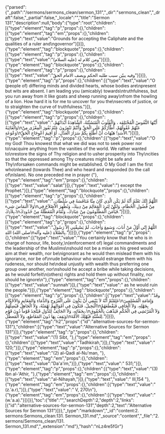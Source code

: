 {"parsed":{"_path":"/sermons/sermons_clean/sermon_131","_dir":"sermons_clean","_draft":false,"_partial":false,"_locale":"","title":"Sermon 131","description":null,"body":{"type":"root","children":[{"type":"element","tag":"p","props":{},"children":[{"type":"element","tag":"em","props":{},"children":[{"type":"text","value":"Grounds for accepting the Caliphate and the qualities of a ruler and\ngovernor"}]}]},{"type":"element","tag":"blockquote","props":{},"children":[{"type":"element","tag":"p","props":{},"children":[{"type":"text","value":"ومن كلام له (عليه السلام)"}]}]},{"type":"element","tag":"blockquote","props":{},"children":[{"type":"element","tag":"p","props":{},"children":[{"type":"text","value":"وفيه يبيّن سبب طلبه الحكم ويصف الامام الحقّ"}]}]},{"type":"element","tag":"p","props":{},"children":[{"type":"text","value":"O (people of) differing minds and divided hearts, whose bodies are\npresent but wits are absent. I am leading you (amicably) towards\ntruthfulness, but you run away from it like goats and sheep running away\nfrom the howling of a lion. How hard it is for me to uncover for you the\nsecrets of justice, or to straighten the curve of truthfulness."}]},{"type":"element","tag":"blockquote","props":{},"children":[{"type":"element","tag":"p","props":{},"children":[{"type":"text","value":"أَيَّتُهَا النُّفُوسُ الْمُخْتَلِفَة ، وَالْقُلُوبُ الْمُتَشَتِّتَةُ، الشَّاهِدَةُ أَبْدَانُهُمْ، وَالْغَائِبَةُ\nعَنْهُمْ عُقُولُهُمْ، أَظْأَرُكُمْ عَلَى الْحَقِّ وَأَنْتُمْ تَنْفِرُونَ عَنْهُ نُفُورَ الْمِعْزَى مِنْ وَعْوَعَةِ\nالاْسَدِ! هَيْهَاتَ أَنْ أَطْلَعَ بِكُمْ سَرَارَ الْعَدْلِ، أَوْ أُقِيمَ اعْوِجَاجِ الْحَقِّ."}]}]},{"type":"element","tag":"p","props":{},"children":[{"type":"text","value":"O my God! Thou knowest that what we did was not to seek power nor to\nacquire anything from the vanities of the world. We rather wanted to\nrestore the signs of Thy religion and to usher prosperity into Thy\ncities so that the oppressed among Thy creatures might be safe and Thy\nforsaken commands might be established. O My God! I am the first who\nleaned (towards Thee) and who heard and responded (to the call of\nIslam). No one preceded me in prayer ("},{"type":"element","tag":"em","props":{},"children":[{"type":"text","value":"salat"}]},{"type":"text","value":") except the Prophet."}]},{"type":"element","tag":"blockquote","props":{},"children":[{"type":"element","tag":"p","props":{},"children":[{"type":"text","value":"اللَّهُمَّ إِنَّكَ تَعْلَمُ أَنَّهُ لَمْ يَكُنِ الَّذِي كَانَ مِنَّا مُنَافَسَةً فِي سُلْطَان، وَلاَ الْتمَاسَ شِيء\nمِنْ فُضُولِ الْحُطَامِ، وَلكِنْ لِنَرِدَ الْمَعَالِمَ مِنْ دِينِكَ، وَنُظْهِرَ الاْصْلاَحَ فِي بِلاَدِكَ،\nفَيَأْمَنَ الْمَظْلُومُونَ مِنْ عِبَادِكَ، وَتُقَامَ الْمُعَطَّلَةُ مِنْ حُدُودِكَ."}]}]},{"type":"element","tag":"blockquote","props":{},"children":[{"type":"element","tag":"p","props":{},"children":[{"type":"text","value":"اللَّهُمْ إِنّي أَوَّلُ مَنْ أَنابَ، وَسَمِعَ وَأَجَابَ، لَمْ يَسْبِقْنِي إِلاَّ رَسُولُ اللهِ (صلى الله\nعليه وآله) بِالصَّلاَةِ."}]}]},{"type":"element","tag":"p","props":{},"children":[{"type":"text","value":"You certainly know that he who is in charge of honour, life, booty,\n(enforcement of) legal commandments and the leadership of the Muslims\nshould not be a miser as his greed would aim at their wealth, nor be\nignorant as he would then mislead them with his ignorance, nor be of\nrude behaviour who would estrange them with his rudeness, nor should he\ndeal unjustly with wealth thus preferring one group over another, nor\nshould he accept a bribe while taking decisions, as he would forfeit\n(others) rights and hold them up without finality, nor should he ignore\n"},{"type":"element","tag":"em","props":{},"children":[{"type":"text","value":"sunnah"}]},{"type":"text","value":" as he would ruin the people."}]},{"type":"element","tag":"blockquote","props":{},"children":[{"type":"element","tag":"p","props":{},"children":[{"type":"text","value":"وقَدْ عَلِمْتُمْ أَنَّهُ لاَ يَنْبَغِي أَنْ يَكُونَ عَلَى الْفُرُوجِ وَالدِّمَاءِ وَالمَغَانِمِ وَالاَحْكَامِ\nوَإِمَامَةِ الْمُسْلِمِينَ الْبَخِيلُ، فَتَكُونَ فِي أَمْوَالِهِمْ نَهْمَتُهُ، وَلاَ الْجَاهِلُ فَيُضِلَّهُمْ\nبِجَهْلِهِ، وَلاَ الْجَافِي فَيَقْطَعَهُمْ بِجَفَائِهِ، وَلاَ الجَائِفُ لِلدُّوَلِ فَيَتَّخِذَ قَوْماً دُونَ قَوْم،\nوَلاَ الْمُرْتَشِي فِي الْحُكْمِ فَيَذْهَبَ بِالْحُقُوقِ وَيَقِفَ بِهَا دُونَ المَقَاطِعِ، وَلاَ الْمَعطِّلُ\nلِلسُّنَّةِ فَيُهْلِكَ الاُمَّةَ."}]}]},{"type":"element","tag":"h2","props":{"id":"alternative-sources-for-sermon-131"},"children":[{"type":"text","value":"Alternative Sources for Sermon 131"}]},{"type":"element","tag":"p","props":{},"children":[{"type":"text","value":"(1) Sibt, "},{"type":"element","tag":"em","props":{},"children":[{"type":"text","value":"Tadhkirah,"}]},{"type":"text","value":" 120;"}]},{"type":"element","tag":"p","props":{},"children":[{"type":"text","value":"(2) al-Qadi al-Nu'man, "},{"type":"element","tag":"em","props":{},"children":[{"type":"text","value":"Da'a'im,"}]},{"type":"text","value":" 531;"}]},{"type":"element","tag":"p","props":{},"children":[{"type":"text","value":"(3) Ibn al-'Athir, "},{"type":"element","tag":"em","props":{},"children":[{"type":"text","value":"al-Nihayah,"}]},{"type":"text","value":" III,154 "},{"type":"element","tag":"em","props":{},"children":[{"type":"text","value":"(z.'a.r),"}]},{"type":"text","value":" V, 270\n"},{"type":"element","tag":"em","props":{},"children":[{"type":"text","value":"(w.'a.a)."}]}]}],"toc":{"title":"","searchDepth":2,"depth":2,"links":[{"id":"alternative-sources-for-sermon-131","depth":2,"text":"Alternative Sources for Sermon 131"}]}},"_type":"markdown","_id":"content:2. sermons:Sermons_clean:131. Sermon_131.md","_source":"content","_file":"2. sermons/Sermons_clean/131. Sermon_131.md","_extension":"md"},"hash":"nLz4re5fGr"}